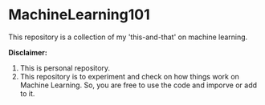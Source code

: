 # MachineLearning101
This repository is a collection of my 'this-and-that' on machine learning. 

**Disclaimer:** 
  1. This is personal repository. 
  2. This repository is to experiment and check on how things work on Machine Learning. So, you are free to use the code and imporve or add to it.
  
